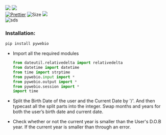 ![](http://ForTheBadge.com/images/badges/made-with-python.svg)
![](https://forthebadge.com/images/badges/built-by-developers.svg)</br>
[![Prettier](https://img.shields.io/badge/Code%20Style-Prettier-red.svg)](https://github.com/prettier/prettier)
![Size](https://img.shields.io/github/repo-size/Iamtripathisatyam/Age_Calculator_Web_App?color=red&label=Repo%20Size%20)
![](https://img.shields.io/tokei/lines/github/Iamtripathisatyam/Age_Calculator_Web_App?color=red&label=Lines%20of%20Code)</br>
![sds](https://profile-counter.glitch.me/{Age_Calculator_Web_App}/count.svg)


### Installation: 
```python
pip install pywebio
```

- Import all the required modules

  ```python
  from dateutil.relativedelta import relativedelta
  from datetime import datetime
  from time import strptime
  from pywebio.input import *
  from pywebio.output import *
  from pywebio.session import *
  import time
  ```
- Split the Birth Date of the user and the Current Date by '/'. And then typecast all the split parts into the integer. Swap months and years for both the user’s birth date and current date.
- Check whether or not the current year is smaller than the User's D.O.B year. If the current year is smaller than through an error.
